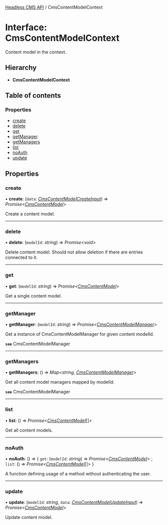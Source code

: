 [Headless CMS API](../index) / CmsContentModelContext

# Interface: CmsContentModelContext

Content model in the context.

## Hierarchy

* **CmsContentModelContext**

## Table of contents

### Properties

- [create](cmscontentmodelcontext#create)
- [delete](cmscontentmodelcontext#delete)
- [get](cmscontentmodelcontext#get)
- [getManager](cmscontentmodelcontext#getmanager)
- [getManagers](cmscontentmodelcontext#getmanagers)
- [list](cmscontentmodelcontext#list)
- [noAuth](cmscontentmodelcontext#noauth)
- [update](cmscontentmodelcontext#update)

## Properties

### create

• **create**: (`data`: [*CmsContentModelCreateInput*](cmscontentmodelcreateinput)) => *Promise*<[*CmsContentModel*](cmscontentmodel)\>

Create a content model.

___

### delete

• **delete**: (`modelId`: *string*) => *Promise*<*void*\>

Delete content model. Should not allow deletion if there are entries connected to it.

___

### get

• **get**: (`modelId`: *string*) => *Promise*<[*CmsContentModel*](cmscontentmodel)\>

Get a single content model.

___

### getManager

• **getManager**: (`modelId`: *string*) => *Promise*<[*CmsContentModelManager*](cmscontentmodelmanager)\>

Get a instance of CmsContentModelManager for given content modelId.

**`see`** CmsContentModelManager

___

### getManagers

• **getManagers**: () => *Map*<*string*, [*CmsContentModelManager*](cmscontentmodelmanager)\>

Get all content model managers mapped by modelId.

**`see`** CmsContentModelManager

___

### list

• **list**: () => *Promise*<[*CmsContentModel*](cmscontentmodel)[]\>

Get all content models.

___

### noAuth

• **noAuth**: () => { `get`: (`modelId`: *string*) => *Promise*<[*CmsContentModel*](cmscontentmodel)\> ; `list`: () => *Promise*<[*CmsContentModel*](cmscontentmodel)[]\>  }

A function defining usage of a method without authenticating the user.

___

### update

• **update**: (`modelId`: *string*, `data`: [*CmsContentModelUpdateInput*](cmscontentmodelupdateinput)) => *Promise*<[*CmsContentModel*](cmscontentmodel)\>

Update content model.
